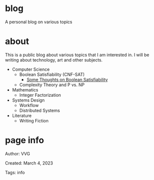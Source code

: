 # blog
A personal blog on various topics

# about
This is a public blog about various topics that I am interested in. I will be writing about technology, art and other subjects.

- Computer Science
  - Boolean Satisfiability (CNF-SAT)
    - <a href="sat/sat.html">Some Thoughts on Boolean Satisfiability</a>
  - Complexity Theory and P vs. NP
- Mathematics
  - Integer Factorization
- Systems Design
  - Workflow
  - Distributed Systems
- Literature
  - Writing Fiction

# page info
Author: VVG

Created: March 4, 2023

Tags: info
